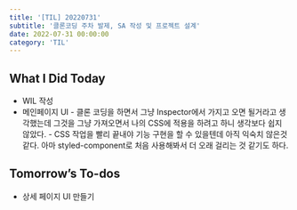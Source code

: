 ```yaml
---
title: '[TIL] 20220731'
subtitle: '클론코딩 주차 발제, SA 작성 및 프로젝트 설계'
date: 2022-07-31 00:00:00
category: 'TIL'
---
```


## What I Did Today

- WIL 작성
- 메인페이지 UI - 클론 코딩을 하면서 그냥 Inspector에서 가지고 오면 될거라고 생각했는데 그것을 그냥 가져오면서 나의 CSS에 적용을 하려고 하니 생각보다 쉽지 않았다. - CSS 작업을 빨리 끝내야 기능 구현을 할 수 있을텐데 아직 익숙치 않은것 같다. 아마 styled-component로 처음 사용해봐서 더 오래 걸리는 것 같기도 하다.
  <br/>

## Tomorrow’s To-dos

- 상세 페이지 UI 만들기
  <br/>
